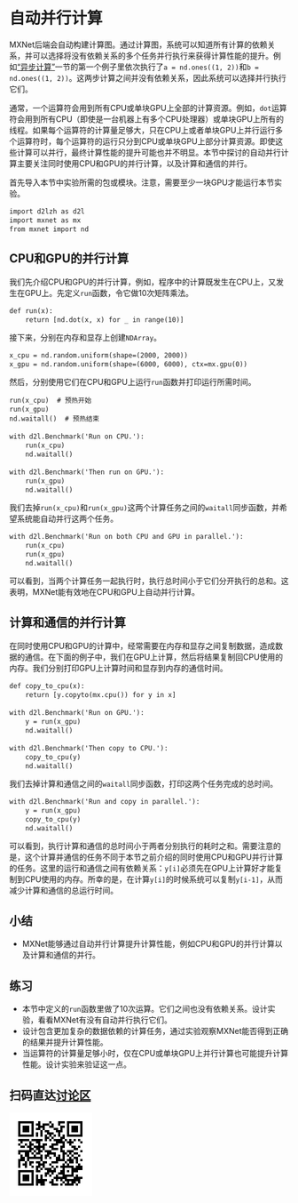 # 自动并行计算

MXNet后端会自动构建计算图。通过计算图，系统可以知道所有计算的依赖关系，并可以选择将没有依赖关系的多个任务并行执行来获得计算性能的提升。例如[“异步计算”](async-computation.md)一节的第一个例子里依次执行了`a = nd.ones((1, 2))`和`b = nd.ones((1, 2))`。这两步计算之间并没有依赖关系，因此系统可以选择并行执行它们。

通常，一个运算符会用到所有CPU或单块GPU上全部的计算资源。例如，`dot`运算符会用到所有CPU（即使是一台机器上有多个CPU处理器）或单块GPU上所有的线程。如果每个运算符的计算量足够大，只在CPU上或者单块GPU上并行运行多个运算符时，每个运算符的运行只分到CPU或单块GPU上部分计算资源。即使这些计算可以并行，最终计算性能的提升可能也并不明显。本节中探讨的自动并行计算主要关注同时使用CPU和GPU的并行计算，以及计算和通信的并行。

首先导入本节中实验所需的包或模块。注意，需要至少一块GPU才能运行本节实验。

```{.python .input}
import d2lzh as d2l
import mxnet as mx
from mxnet import nd
```

## CPU和GPU的并行计算

我们先介绍CPU和GPU的并行计算，例如，程序中的计算既发生在CPU上，又发生在GPU上。先定义`run`函数，令它做10次矩阵乘法。

```{.python .input}
def run(x):
    return [nd.dot(x, x) for _ in range(10)]
```

接下来，分别在内存和显存上创建`NDArray`。

```{.python .input}
x_cpu = nd.random.uniform(shape=(2000, 2000))
x_gpu = nd.random.uniform(shape=(6000, 6000), ctx=mx.gpu(0))
```

然后，分别使用它们在CPU和GPU上运行`run`函数并打印运行所需时间。

```{.python .input}
run(x_cpu)  # 预热开始
run(x_gpu)
nd.waitall()  # 预热结束

with d2l.Benchmark('Run on CPU.'):
    run(x_cpu)
    nd.waitall()

with d2l.Benchmark('Then run on GPU.'):
    run(x_gpu)
    nd.waitall()
```

我们去掉`run(x_cpu)`和`run(x_gpu)`这两个计算任务之间的`waitall`同步函数，并希望系统能自动并行这两个任务。

```{.python .input}
with d2l.Benchmark('Run on both CPU and GPU in parallel.'):
    run(x_cpu)
    run(x_gpu)
    nd.waitall()
```

可以看到，当两个计算任务一起执行时，执行总时间小于它们分开执行的总和。这表明，MXNet能有效地在CPU和GPU上自动并行计算。


## 计算和通信的并行计算

在同时使用CPU和GPU的计算中，经常需要在内存和显存之间复制数据，造成数据的通信。在下面的例子中，我们在GPU上计算，然后将结果复制回CPU使用的内存。我们分别打印GPU上计算时间和显存到内存的通信时间。

```{.python .input}
def copy_to_cpu(x):
    return [y.copyto(mx.cpu()) for y in x]

with d2l.Benchmark('Run on GPU.'):
    y = run(x_gpu)
    nd.waitall()

with d2l.Benchmark('Then copy to CPU.'):
    copy_to_cpu(y)
    nd.waitall()
```

我们去掉计算和通信之间的`waitall`同步函数，打印这两个任务完成的总时间。

```{.python .input}
with d2l.Benchmark('Run and copy in parallel.'):
    y = run(x_gpu)
    copy_to_cpu(y)
    nd.waitall()
```

可以看到，执行计算和通信的总时间小于两者分别执行的耗时之和。需要注意的是，这个计算并通信的任务不同于本节之前介绍的同时使用CPU和GPU并行计算的任务。这里的运行和通信之间有依赖关系：`y[i]`必须先在GPU上计算好才能复制到CPU使用的内存。所幸的是，在计算`y[i]`的时候系统可以复制`y[i-1]`，从而减少计算和通信的总运行时间。

## 小结

* MXNet能够通过自动并行计算提升计算性能，例如CPU和GPU的并行计算以及计算和通信的并行。


## 练习

* 本节中定义的`run`函数里做了10次运算。它们之间也没有依赖关系。设计实验，看看MXNet有没有自动并行执行它们。
* 设计包含更加复杂的数据依赖的计算任务，通过实验观察MXNet能否得到正确的结果并提升计算性能。
* 当运算符的计算量足够小时，仅在CPU或单块GPU上并行计算也可能提升计算性能。设计实验来验证这一点。




## 扫码直达[讨论区](https://discuss.gluon.ai/t/topic/1883)

![](../img/qr_auto-parallelism.svg)
